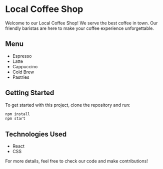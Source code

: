 # Local Coffee Shop

Welcome to our Local Coffee Shop! We serve the best coffee in town. Our friendly baristas are here to make your coffee experience unforgettable.

## Menu
- Espresso
- Latte
- Cappuccino
- Cold Brew
- Pastries

## Getting Started
To get started with this project, clone the repository and run:

```bash
npm install
npm start
```

## Technologies Used
- React
- CSS

For more details, feel free to check our code and make contributions!